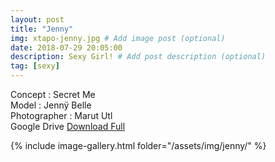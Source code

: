 ```yaml
---
layout: post
title: "Jenny"
img: xtapo-jenny.jpg # Add image post (optional)
date: 2018-07-29 20:05:00
description: Sexy Girl! # Add post description (optional)
tag: [sexy]
---
```

Concept : Secret Me  
Model : Jennÿ Belle  
Photographer : Marut Utl   
Google Drive [Download Full](http://gestyy.com/e0GbZ0)

{% include image-gallery.html folder="/assets/img/jenny/" %}
